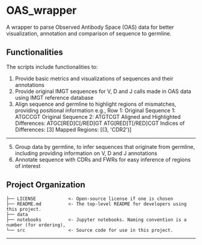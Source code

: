# OAS_wrapper
A wrapper to parse Observed Antibody Space (OAS) data for better visualization, annotation and comparison of sequence to germline.

## Functionalities

The scripts include functionalities to:
1. Provide basic metrics and visualizations of sequences and their annotations
2. Provide original IMGT sequences for V, D and J calls made in OAS data using IMGT reference database
3. Align sequence and germline to highlight regions of mismatches, providing positional information e.g.,
   Row 1:
Original Sequence 1: ATGCCGT
Original Sequence 2: ATGTCGT
Aligned and Highlighted Differences:
ATGC[RED]C[/RED]GT
ATG[RED]T[/RED]CGT
Indices of Differences: [3]
Mapped Regions: [(3, 'CDR2')]
--------------------------------------------------

5. Group data by germline, to infer sequences that originate from germline, including providing information on V, D and J annotations
6. Annotate sequence with CDRs and FWRs for easy inference of regions of interest 

## Project Organization

```
├── LICENSE            <- Open-source license if one is chosen
├── README.md          <- The top-level README for developers using this project.
├── data 
├── notebooks          <- Jupyter notebooks. Naming convention is a number (for ordering),
└── src                <- Source code for use in this project.
```

--------

